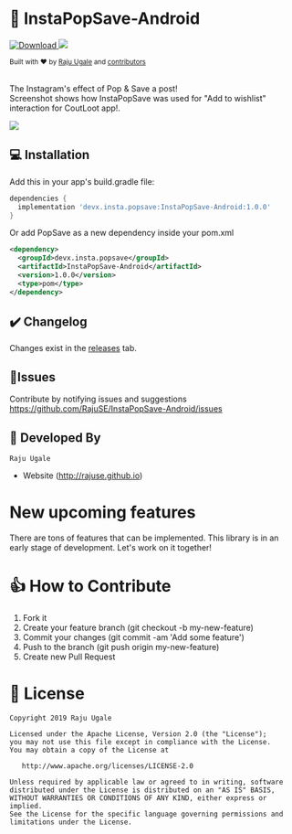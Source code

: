 # 🔖 InstaPopSave-Android

[ ![Download](https://api.bintray.com/packages/rajuse/InstaPopSave-Android/devx.insta.popsave/images/download.svg) ](https://bintray.com/rajuse/InstaPopSave-Android/devx.insta.popsave/_latestVersion) [![](https://img.shields.io/badge/PRs-welcome-brightgreen.svg)]() 

<div align="left">
  <sub>Built with ❤︎ by
  <a href="https://github.com/RajuSE">Raju Ugale</a> and
  <a href="https://github.com/RajuSE/InstaPopSave-Android/graphs/contributors">
    contributors
  </a>
</div>
<br/>

The Instagram's effect of Pop & Save a post! <br/>
Screenshot shows how InstaPopSave was used for "Add to wishlist" interaction for CoutLoot app!.

![](https://github.com/RajuSE/InstaPopSave-Android/blob/master/shots/PopSave_example.gif)


## 💻 Installation
Add this in your app's build.gradle file:
```groovy
dependencies {
  implementation 'devx.insta.popsave:InstaPopSave-Android:1.0.0'
}
```

Or add PopSave as a new dependency inside your pom.xml

```xml
<dependency>
  <groupId>devx.insta.popsave</groupId>
  <artifactId>InstaPopSave-Android</artifactId>
  <version>1.0.0</version>
  <type>pom</type>
</dependency>
```

## ✔️ Changelog
Changes exist in the [releases](https://github.com/RajuSE/InstaPopSave-Android/releases) tab.


## 🦀Issues
Contribute by notifying issues and suggestions 
https://github.com/RajuSE/InstaPopSave-Android/issues


## 👨 Developed By

```
Raju Ugale
```
- Website (http://rajuse.github.io)

# New upcoming features
There are tons of features that can be implemented. This library is in an early stage of development. Let's work on it together!

# 👍 How to Contribute
1. Fork it
2. Create your feature branch (git checkout -b my-new-feature)
3. Commit your changes (git commit -am 'Add some feature')
4. Push to the branch (git push origin my-new-feature)
5. Create new Pull Request

# 📃 License

    Copyright 2019 Raju Ugale

    Licensed under the Apache License, Version 2.0 (the "License");
    you may not use this file except in compliance with the License.
    You may obtain a copy of the License at

       http://www.apache.org/licenses/LICENSE-2.0

    Unless required by applicable law or agreed to in writing, software
    distributed under the License is distributed on an "AS IS" BASIS,
    WITHOUT WARRANTIES OR CONDITIONS OF ANY KIND, either express or implied.
    See the License for the specific language governing permissions and
    limitations under the License.
